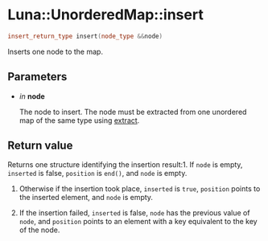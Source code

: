 # Luna::UnorderedMap::insert

```c++
insert_return_type insert(node_type &&node)
```

Inserts one node to the map. 



## Parameters
* *in* **node**

    The node to insert. The node must be extracted from one unordered map of the same type using [extract](class_luna_1_1_unordered_map_1afe46988223773995582c14171becaaa0.md). 

## Return value
Returns one structure identifying the insertion result:1. If `node` is empty, `inserted` is false, `position` is `end()`, and `node` is empty.

1. Otherwise if the insertion took place, `inserted` is `true`, `position` points to the inserted element, and `node` is empty.

1. If the insertion failed, `inserted` is false, `node` has the previous value of `node`, and `position` points to an element with a key equivalent to the key of the node. 

